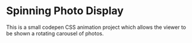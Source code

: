 # Spinning Photo Display 

This is a small codepen CSS animation project which allows the viewer to be shown a rotating carousel of photos. 
